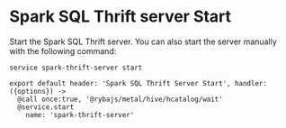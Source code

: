 
# Spark SQL Thrift server Start

Start the Spark SQL Thrift server. You can also start the server manually with the
following command:

```
service spark-thrift-server start
```

    export default header: 'Spark SQL Thrift Server Start', handler: ({options}) ->
      @call once:true, '@rybajs/metal/hive/hcatalog/wait'
      @service.start
        name: 'spark-thrift-server'
